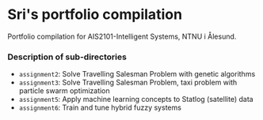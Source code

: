 # Sri's portfolio compilation
Portfolio compilation for AIS2101-Intelligent Systems, NTNU i Ålesund. 

### Description of sub-directories
* `assignment2`: Solve Travelling Salesman Problem with genetic algorithms
* `assignment3`: Solve Travelling Salesman Problem, taxi problem with particle swarm optimization
* `assignment5`: Apply machine learning concepts to Statlog (satellite) data
* `assignment6`: Train and tune hybrid fuzzy systems
